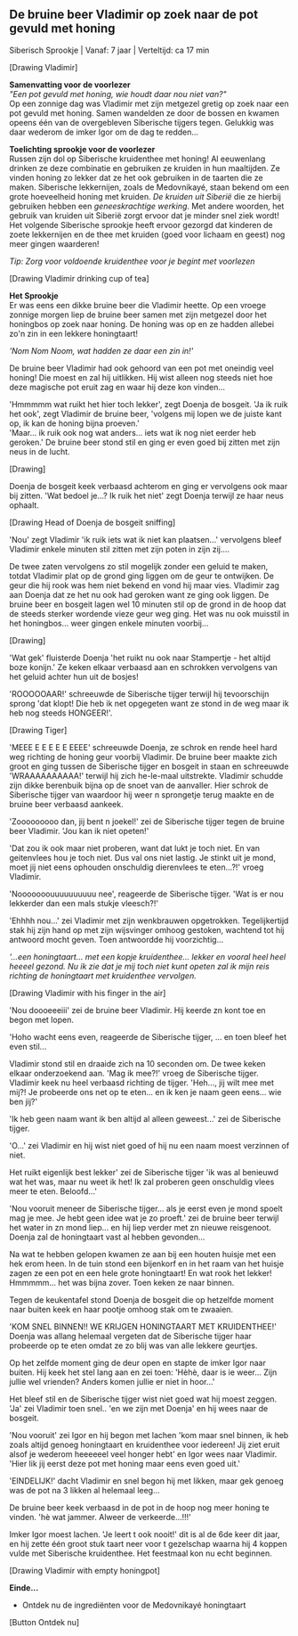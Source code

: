 ## De bruine beer Vladimir op zoek naar de pot gevuld met honing

Siberisch Sprookje | Vanaf: 7 jaar | Verteltijd: ca 17 min

[Drawing Vladimir]

**Samenvatting voor de voorlezer** <br>
_"Een pot gevuld met honing, wie houdt daar nou niet van?"_ <br>
Op een zonnige dag was Vladimir met zijn metgezel gretig op zoek naar een pot gevuld met honing. Samen wandelden ze door de bossen en kwamen opeens één van de overgebleven Siberische tijgers tegen. Gelukkig was daar wederom de imker Igor om de dag te redden...

**Toelichting sprookje voor de voorlezer** <br>
Russen zijn dol op Siberische kruidenthee met honing! Al eeuwenlang drinken ze deze combinatie en gebruiken ze kruiden in hun maaltijden. Ze vinden honing zo lekker dat ze het ook gebruiken in de taarten die ze maken. Siberische lekkernijen, zoals de Medovnikayé, staan bekend om een grote hoeveelheid honing met kruiden. _De kruiden uit Siberië_ die ze hierbij gebruiken hebben een _geneeskrachtige werking_. Met andere woorden, het gebruik van kruiden uit Siberië zorgt ervoor dat je minder snel ziek wordt! Het volgende Siberische sprookje heeft ervoor gezorgd dat kinderen de zoete lekkernijen en de thee met kruiden (goed voor lichaam en geest) nog meer gingen waarderen!  

_Tip: Zorg voor voldoende kruidenthee voor je begint met voorlezen_

[Drawing Vladimir drinking cup of tea]

**Het Sprookje** <br>
Er was eens een dikke bruine beer die Vladimir heette. Op een vroege zonnige morgen liep de bruine beer samen met zijn metgezel door het honingbos op zoek naar honing. De honing was op en ze hadden allebei zo'n zin in een lekkere honingtaart! 

_'Nom Nom Noom, wat hadden ze daar een zin in!'_

De bruine beer Vladimir had ook gehoord van een pot met oneindig veel honing! Die moest en zal hij uitlikken. Hij wist alleen nog steeds niet hoe deze magische pot eruit zag en waar hij deze kon vinden...

'Hmmmmm wat ruikt het hier toch lekker', zegt Doenja de bosgeit. 'Ja ik ruik het ook', zegt Vladimir de bruine beer, 'volgens mij lopen we de juiste kant op, ik kan de honing bijna proeven.' <br>
'Maar... ik ruik ook nog wat anders... iets wat ik nog niet eerder heb geroken.' De bruine beer stond stil en ging er even goed bij zitten met zijn neus in de lucht. 

[Drawing]

Doenja de bosgeit keek verbaasd achterom en ging er vervolgens ook maar bij zitten. 'Wat bedoel je...? Ik ruik het niet' zegt Doenja terwijl ze haar neus ophaalt. 

[Drawing Head of Doenja de bosgeit sniffing]

'Nou' zegt Vladimir 'ik ruik iets wat ik niet kan plaatsen...' vervolgens bleef Vladimir enkele minuten stil zitten met zijn poten in zijn zij.... 

De twee zaten vervolgens zo stil mogelijk zonder een geluid te maken, totdat Vladimir plat op de grond ging liggen om de geur te ontwijken. De geur die hij rook was hem niet bekend en vond hij maar vies. Vladimir zag aan Doenja dat ze het nu ook had geroken want ze ging ook liggen. De bruine beer en bosgeit lagen wel 10 minuten stil op de grond in de hoop dat de steeds sterker wordende vieze geur weg ging. Het was nu ook muisstil in het honingbos... weer gingen enkele minuten voorbij... 

[Drawing]

'Wat gek' fluisterde Doenja 'het ruikt nu ook naar Stampertje - het altijd boze konijn.' Ze keken elkaar verbaasd aan en schrokken vervolgens van het geluid achter hun uit de bosjes!

'ROOOOOAAR!' schreeuwde de Siberische tijger terwijl hij tevoorschijn sprong 'dat klopt! Die heb ik net opgegeten want ze stond in de weg maar ik heb nog steeds HONGEER!'. 

[Drawing Tiger]

'MEEE E E E E E EEEE' schreeuwde Doenja, ze schrok en rende heel hard weg richting de honing geur voorbij Vladimir. De bruine beer maakte zich groot en ging tussen de Siberische tijger en bosgeit in staan en schreeuwde 'WRAAAAAAAAAA!' terwijl hij zich he-le-maal uitstrekte. Vladimir schudde zijn dikke berenbuik bijna op de snoet van de aanvaller. Hier schrok de Siberische tijger van waardoor hij weer n sprongetje terug maakte en de bruine beer verbaasd aankeek. 

'Zooooooooo dan, jij bent n joekel!' zei de Siberische tijger tegen de bruine beer Vladimir. 'Jou kan ik niet opeten!' 

'Dat zou ik ook maar niet proberen, want dat lukt je toch niet. En van geitenvlees hou je toch niet. Dus val ons niet lastig. Je stinkt uit je mond, moet jij niet eens ophouden onschuldig dierenvlees te eten...?!' vroeg Vladimir. 

'Nooooooouuuuuuuuuu nee', reageerde de Siberische tijger. 'Wat is er nou lekkerder dan een mals stukje vleesch?!' 

'Ehhhh nou...' zei Vladimir met zijn wenkbrauwen opgetrokken. Tegelijkertijd stak hij zijn hand op met zijn wijsvinger omhoog gestoken, wachtend tot hij antwoord mocht geven. Toen antwoordde hij voorzichtig...

_'...een honingtaart... met een kopje kruidenthee... lekker en vooral heel heel heeeel gezond. Nu ik zie dat je mij toch niet kunt opeten zal ik mijn reis richting de honingtaart met kruidenthee vervolgen._

[Drawing Vladimir with his finger in the air]

 'Nou doooeeeiii' zei de bruine beer Vladimir. Hij keerde zn kont toe en begon met lopen. 

'Hoho wacht eens even, reageerde de Siberische tijger, ... en toen bleef het even stil... 

Vladimir stond stil en draaide zich na 10 seconden om. De twee keken elkaar onderzoekend aan. 'Mag ik mee?!' vroeg de Siberische tijger. Vladimir keek nu heel verbaasd richting de tijger. 'Heh..., jij wilt mee met mij?! Je probeerde ons net op te eten... en ik ken je naam geen eens... wie ben jij?'

'Ik heb geen naam want ik ben altijd al alleen geweest...' zei de Siberische tijger. 

'O...' zei Vladimir en hij wist niet goed of hij nu een naam moest verzinnen of niet. 

Het ruikt eigenlijk best lekker' zei de Siberische tijger 'ik was al benieuwd wat het was, maar nu weet ik het! Ik zal proberen geen onschuldig vlees meer te eten. Beloofd...' 

'Nou vooruit meneer de Siberische tijger... als je eerst even je mond spoelt mag je mee. Je hebt geen idee wat je zo proeft.' zei de bruine beer terwijl het water in zn mond liep... en hij liep verder met zn nieuwe reisgenoot. Doenja zal de honingtaart vast al hebben gevonden...

Na wat te hebben gelopen kwamen ze aan bij een houten huisje met een hek erom heen. In de tuin stond een bijenkorf en in het raam van het huisje zagen ze een pot en een hele grote honingtaart! En wat rook het lekker! Hmmmmm... het was bijna zover. Toen keken ze naar binnen. 

Tegen de keukentafel stond Doenja de bosgeit die op hetzelfde moment naar buiten keek en haar pootje omhoog stak om te zwaaien. 

'KOM SNEL BINNEN!! WE KRIJGEN HONINGTAART MET KRUIDENTHEE!' Doenja was allang helemaal vergeten dat de Siberische tijger haar probeerde op te eten omdat ze zo blij was van alle lekkere geurtjes. 

Op het zelfde moment ging de deur open en stapte de imker Igor naar buiten. Hij keek het stel lang aan en zei toen: 'Hèhè, daar is ie weer... Zijn jullie wel vrienden? Anders komen jullie er niet in hoor...' 

Het bleef stil en de Siberische tijger wist niet goed wat hij moest zeggen. 'Ja' zei Vladimir toen snel.. 'en we zijn met Doenja' en hij wees naar de bosgeit. 

'Nou vooruit' zei Igor en hij begon met lachen 'kom maar snel binnen, ik heb zoals altijd genoeg honingtaart en kruidenthee voor iedereen! Jij ziet eruit alsof je wederom heeeeeel veel honger hebt' en Igor wees naar Vladimir. 'Hier lik jij eerst deze pot met honing maar eens even goed uit.'

'EINDELIJK!' dacht Vladimir en snel begon hij met likken, maar gek genoeg was de pot na 3 likken al helemaal leeg... 

De bruine beer keek verbaasd in de pot in de hoop nog meer honing te vinden. 'hè wat jammer. Alweer de verkeerde...!!!' 

Imker Igor moest lachen. 'Je leert t ook nooit!' dit is al de 6de keer dit jaar, en hij zette één groot stuk taart neer voor t gezelschap waarna hij 4 koppen vulde met Siberische kruidenthee. Het feestmaal kon nu echt beginnen. 

[Drawing Vladimir with empty honingpot]

**Einde...**

* Ontdek nu de ingrediënten voor de Medovnikayé honingtaart

[Button Ontdek nu]







